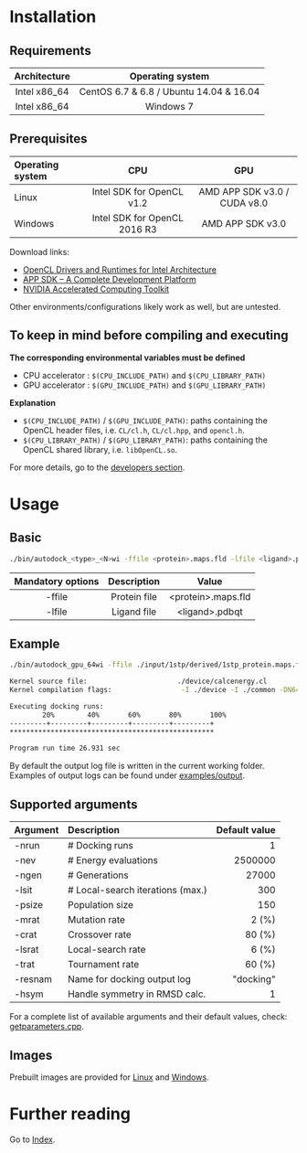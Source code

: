# Installation

## Requirements

| Architecture | Operating system                        |
|:------------:|:---------------------------------------:|
| Intel x86_64 | CentOS 6.7 & 6.8 / Ubuntu 14.04 & 16.04 |
| Intel x86_64 | Windows 7                               |

## Prerequisites

| Operating system | CPU                          | GPU                            |
|:-----------------|:----------------------------:|:------------------------------:|
| Linux            | Intel SDK for OpenCL v1.2    | AMD APP SDK v3.0 / CUDA v8.0   |
| Windows          | Intel SDK for OpenCL 2016 R3 | AMD APP SDK v3.0               |

Download links:
* [OpenCL Drivers and Runtimes for Intel Architecture](https://software.intel.com/en-us/articles/opencl-drivers)
* [APP SDK – A Complete Development Platform](http://developer.amd.com/amd-accelerated-parallel-processing-app-sdk/)
* [NVIDIA Accelerated Computing Toolkit](https://developer.nvidia.com/accelerated-computing-toolkit)

Other environments/configurations likely work as well, but are untested.

## To keep in mind before compiling and executing

**The corresponding environmental variables must be defined**
* CPU accelerator : `$(CPU_INCLUDE_PATH)` and `$(CPU_LIBRARY_PATH)`
* GPU accelerator : `$(GPU_INCLUDE_PATH)` and `$(GPU_LIBRARY_PATH)` 

**Explanation**
* `$(CPU_INCLUDE_PATH)` / `$(GPU_INCLUDE_PATH)`: paths containing the OpenCL header files, i.e. `CL/cl.h`, `CL/cl.hpp`, and `opencl.h`.
* `$(CPU_LIBRARY_PATH)` / `$(GPU_LIBRARY_PATH)`: paths containing the OpenCL shared library, i.e. `libOpenCL.so`.

For more details, go to the [developers section](readme_developers.md#to-keep-in-mind-before-compiling-and-executing).

# Usage

## Basic
```zsh
./bin/autodock_<type>_<N>wi -ffile <protein>.maps.fld -lfile <ligand>.pdbqt -nrun <nruns>
```
| Mandatory options | Description   | Value                     |
|:-----------------:|:-------------:|:-------------------------:|
| -ffile            |Protein file   |&lt;protein&gt;.maps.fld   |
| -lfile            |Ligand file    |&lt;ligand&gt;.pdbqt       |

## Example
```zsh
./bin/autodock_gpu_64wi -ffile ./input/1stp/derived/1stp_protein.maps.fld -lfile ./input/1stp/derived/1stp_ligand.pdbqt -nrun 10

Kernel source file:                      ./device/calcenergy.cl                  
Kernel compilation flags:                 -I ./device -I ./common -DN64WI        

Executing docking runs:
        20%        40%       60%       80%       100%
---------+---------+---------+---------+---------+
**************************************************

Program run time 26.931 sec 
```

By default the output log file is written in the current working folder. Examples of output logs can be found under [examples/output](examples/output/).

## Supported arguments

| Argument | Description                  | Default value |
|:---------|:-----------------------------|--------------:|
| -nrun    | # Docking runs               | 1             |
| -nev     | # Energy evaluations         | 2500000       |
| -ngen    | # Generations                | 27000         |
| -lsit    | # Local-search iterations (max.) | 300       |
| -psize   | Population size              | 150           |
| -mrat    | Mutation rate                | 2 (%)         |
| -crat    | Crossover rate               | 80 (%)        |
| -lsrat   | Local-search rate            | 6 (%)         |
| -trat    | Tournament rate              | 60 (%)        |
| -resnam  | Name for docking output log  | "docking"     |
| -hsym    | Handle symmetry in RMSD calc.| 1             |

For a complete list of available arguments and their default values, check: [getparameters.cpp](host/src/getparameters.cpp).

## Images
Prebuilt images are provided for [Linux](prebuilt/linux) and [Windows](prebuilt/windows).

# Further reading
Go to [Index](doc/readme/home.md).
